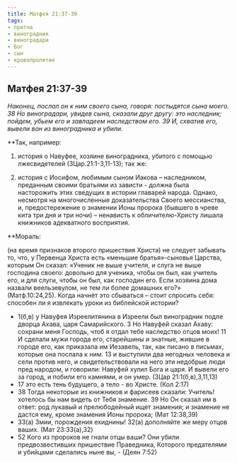 ```yaml
---
title: Матфея 21:37-39
tags: 
- притча
- виноградник
- виноградари
- Бог
- сын
- кровопролитие
---
```


## Матфея 21:37-39

*Наконец, послал он к ним своего сына, говоря: постыдятся сына моего. 38 Но виноградари, увидев сына, сказали друг другу: это наследник; пойдем, убьем его и завладеем наследством его. 39 И, схватив его, вывели вон из виноградника и убили.*

**Так, например: 

1) история о Навуфее, хозяине виноградника, убитого с помощью лжесвидетелей (3Цар.21:1-3,11-13); так же: 

2) история с Иосифом, любимым сыном Иакова – наследником, преданным своими братьями из зависти - должна была насторожить этих сведущих в истории главарей народа. Однако, несмотря на многочисленные доказательства Своего мессианства, и, предостережение о знамении Ионы пророка (бывшего в чреве кита три дня и три ночи) – ненависть к обличителю-Христу лишала книжников адекватного восприятия. 

**Мораль:

(на время признаков второго пришествия Христа) не следует забывать то, что, у Первенца Христа есть «меньшие братья»-сыновья Царства, которым Он сказал: 
«Ученик не выше учителя, и слуга не выше господина своего: довольно для ученика, чтобы он был, как учитель его, и для слуги, чтобы он был, как господин его. Если хозяина дома назвали веельзевулом, не тем ли более домашних его?» (Матф.10:24,25). 
Когда начнёт это сбываться – стоит спросить себя: способен ли я извлекать уроки из библейской истории?

- 1(б,в) у Навуфея Изреелитянина в Изреели был виноградник подле дворца Ахава, царя Самарийского. 3 Но Навуфей сказал Ахаву: сохрани меня Господь, чтоб я отдал тебе наследство отцов моих! 11 И сделали мужи города его, старейшины и знатные, жившие в городе его, как приказала им Иезавель, так, как писано в письмах, которые она послала к ним. 13 и выступили два негодных человека и сели против него, и свидетельствовали на него эти недобрые люди пред народом, и говорили: Навуфей хулил Бога и царя. И вывели его за город, и побили его камнями, и он умер. (3Цар 21:1(б,в),3,11,13)
- 17 это есть тень будущего, а тело - во Христе. (Кол 2:17)
- 38 Тогда некоторые из книжников и фарисеев сказали: Учитель! хотелось бы нам видеть от Тебя знамение. 39 Но Он сказал им в ответ: род лукавый и прелюбодейный ищет знамения; и знамение не дастся ему, кроме знамения Ионы пророка; (Мат 12:38,39)
- 33(а) Змии, порождения ехиднины! 32(а) дополняйте же меру отцов ваших. (Мат 23:33(а),32)
- 52 Кого из пророков не гнали отцы ваши? Они убили предвозвестивших пришествие Праведника, Которого предателями и убийцами сделались ныне вы, - (Деян 7:52)